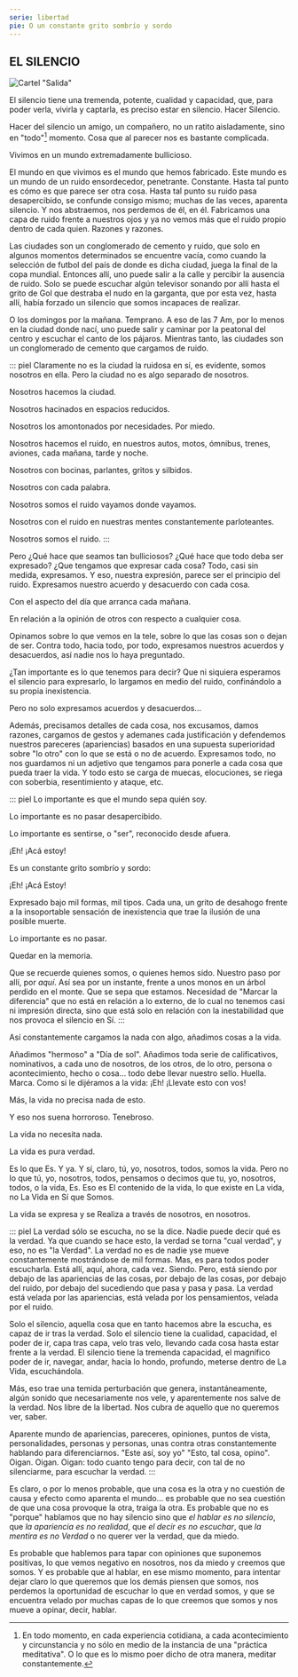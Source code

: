 ```yaml
---
serie: libertad
pie: O un constante grito sombrío y sordo
---
```


## EL SILENCIO

![Cartel "Salida"](/foto/wp-impecables-palabras.webp)

El silencio tiene una tremenda, potente, cualidad y capacidad, que, para poder verla, vivirla y captarla, es preciso estar en silencio. Hacer Silencio.

Hacer del silencio un amigo, un compañero, no un ratito aisladamente, sino en "todo"[^1]
momento. Cosa que al parecer nos es bastante complicada.

Vivimos en un mundo extremadamente bullicioso.

El mundo en que vivimos es el mundo que hemos fabricado. Este mundo es un mundo de un ruido ensordecedor, penetrante. Constante. Hasta tal punto es cómo es que parece ser otra cosa. Hasta tal punto su ruido pasa desapercibido, se confunde consigo mismo; muchas de las veces, aparenta silencio. Y nos abstraemos, nos perdemos de él, en él. Fabricamos una capa de ruido frente a nuestros ojos y ya no vemos más que el ruido propio dentro de cada quien. Razones y razones.

Las ciudades son un conglomerado de cemento y ruido, que solo en algunos momentos determinados se encuentre vacía, como cuando la selección de futbol del país de donde es dicha ciudad, juega la final de la copa mundial. Entonces allí, uno puede salir a la calle y percibir la ausencia de ruido. Solo se puede escuchar algún televisor sonando por allí hasta el grito de Gol que destraba el nudo en la garganta, que por esta vez, hasta allí, había forzado un silencio que somos incapaces de realizar.

O los domingos por la mañana. Temprano. A eso de las 7 Am, por lo menos en la ciudad donde nací, uno puede salir y caminar por la peatonal del centro y escuchar el canto de los pájaros. Mientras tanto, las ciudades son un conglomerado de cemento que cargamos de ruido.

::: piel
Claramente no es la ciudad la ruidosa en sí, es evidente, somos nosotros en ella. Pero la ciudad no es algo separado de nosotros.

Nosotros hacemos la ciudad.

Nosotros hacinados en espacios reducidos.

Nosotros los amontonados por necesidades. Por miedo.

Nosotros hacemos el ruido, en nuestros autos, motos, ómnibus, trenes, aviones, cada mañana, tarde y noche.

Nosotros con bocinas, parlantes, gritos y silbidos.

Nosotros con cada palabra.

Nosotros somos el ruido vayamos donde vayamos.

Nosotros con el ruido en nuestras mentes constantemente parloteantes.

Nosotros somos el ruido.
:::

Pero ¿Qué hace que seamos tan bulliciosos? ¿Qué hace que todo deba ser expresado? ¿Que tengamos que expresar cada cosa? Todo, casi sin medida, expresamos. Y eso, nuestra expresión, parece ser el principio del ruido.
Expresamos nuestro acuerdo y desacuerdo con cada cosa.

Con el aspecto del día que arranca cada mañana.

En relación a la opinión de otros con respecto a cualquier cosa.

Opinamos sobre lo que vemos en la tele, sobre lo que las cosas son o dejan de ser. Contra todo, hacia todo, por todo, expresamos nuestros acuerdos y desacuerdos, así nadie nos lo haya preguntado.

¿Tan importante es lo que tenemos para decir? Que ni siquiera esperamos el silencio para expresarlo, lo largamos en medio del ruido, confinándolo a su propia inexistencia.

Pero no solo expresamos acuerdos y desacuerdos…

Además, precisamos detalles de cada cosa, nos excusamos, damos razones, cargamos de gestos y ademanes cada justificación y defendemos nuestros pareceres (apariencias) basados en una supuesta superioridad sobre "lo otro" con lo que se está o no de acuerdo. Expresamos todo, no nos guardamos ni un adjetivo que tengamos para ponerle a cada cosa que pueda traer la vida. Y todo esto se carga de muecas, elocuciones, se riega con soberbia, resentimiento y ataque, etc.

::: piel
Lo importante es que el mundo sepa quién soy.

Lo importante es no pasar desapercibido.

Lo importante es sentirse, o "ser", reconocido desde afuera.

¡Eh! ¡Acá estoy!

Es un constante grito sombrío y sordo:

¡Eh! ¡Acá Estoy!

Expresado bajo mil formas, mil tipos. Cada una, un grito de desahogo frente a la insoportable sensación de inexistencia que trae la ilusión de una posible muerte.

Lo importante es no pasar.

Quedar en la memoria.

Que se recuerde quienes somos, o quienes hemos sido. Nuestro paso por allí, por _aquí_. Así sea por un instante, frente a unos monos en un árbol perdido en el monte. Que se sepa que estamos. Necesidad de "Marcar la diferencia" que no está en relación a lo externo, de lo cual no tenemos casi ni impresión directa, sino que está solo en relación con la inestabilidad que nos provoca el silencio en Sí.
:::

Así constantemente cargamos la nada con algo, añadimos cosas a la vida.

Añadimos "hermoso" a "Día de sol". Añadimos toda serie de calificativos, nominativos, a cada uno de nosotros, de los otros, de lo otro, persona o acontecimiento, hecho o cosa… todo debe llevar nuestro sello. Huella. Marca. Como si le dijéramos a la vida: ¡Eh! ¡Llevate esto con vos!

Más, la vida no precisa nada de esto.

Y eso nos suena horroroso. Tenebroso.

La vida no necesita nada.

La vida es pura verdad.

Es lo que Es. Y ya. Y sí, claro, tú, yo, nosotros, todos, somos la vida. Pero no lo que tú, yo, nosotros, todos, pensamos o decimos que tu, yo, nosotros, todos, o la vida, Es. Eso es El contenido de la vida, lo que existe en La vida, no La Vida en Sí que Somos.

La vida se expresa y se Realiza a través de nosotros, en nosotros.

::: piel
La verdad sólo se escucha, no se la dice. Nadie puede decir qué es la verdad. Ya que cuando se hace esto, la verdad se torna "cual verdad", y eso, no es "la Verdad". La verdad no es de nadie yse mueve constantemente mostrándose de mil formas. Mas, es para todos poder escucharla. Está allí, aquí, ahora, cada vez. Siendo. Pero, está siendo por debajo de las apariencias de las cosas, por debajo de las cosas, por debajo del ruido, por debajo del sucediendo que pasa y pasa y pasa. La verdad está velada por las apariencias, está velada por los pensamientos, velada por el ruido.

Solo el silencio, aquella cosa que en tanto hacemos abre la escucha, es capaz de ir tras la verdad. Solo el silencio tiene la cualidad, capacidad, el poder de ir, capa tras capa, velo tras velo, llevando cada cosa hasta estar frente a la verdad. El silencio tiene la tremenda capacidad, el magnífico poder de ir, navegar, andar, hacia lo hondo, profundo, meterse dentro de La Vida, escuchándola.

Más, eso trae una temida perturbación que genera, instantáneamente, algún sonido que necesariamente nos vele, y aparentemente nos salve de la verdad. Nos libre de la libertad. Nos cubra de aquello que no queremos ver, saber.

Aparente mundo de apariencias, pareceres, opiniones, puntos de vista, personalidades, personas y personas, unas contra otras constantemente hablando para diferenciarnos. "Este así, soy yo" "Esto, tal cosa, opino". Oigan. Oigan. Oigan: todo cuanto tengo para decir, con tal de no silenciarme, para escuchar la verdad.
:::

Es claro, o por lo menos probable, que una cosa es la otra y no cuestión de causa y efecto como aparenta el mundo… es probable que no sea cuestión de que una cosa provoque la otra, traiga la otra. Es probable que no es "porque" hablamos que no hay silencio sino que _el hablar es no silencio_, que _la apariencia es no realidad_, que _el decir es no escuchar_, que _la mentira es no Verdad_ o no querer ver la verdad, que da miedo.

Es probable que hablemos para tapar con opiniones que suponemos positivas, lo que vemos negativo en nosotros, nos da miedo y creemos que somos. Y es probable que al hablar, en ese mismo momento, para intentar dejar claro lo que queremos que los demás piensen que somos, nos perdemos la oportunidad de escuchar lo que en verdad somos, y que se encuentra velado por muchas capas de lo que creemos que somos y nos mueve a opinar, decir, hablar.

[^1]: En todo momento, en cada experiencia cotidiana, a cada acontecimiento y circunstancia y no sólo en medio de la instancia de una "práctica meditativa". O lo que es lo mismo poer dicho de otra manera, meditar constantemente.
